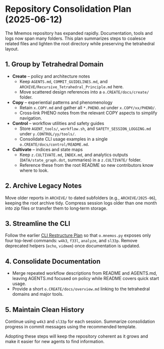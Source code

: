 # Repository Consolidation Plan (2025-06-12)

The Mnemos repository has expanded rapidly. Documentation, tools and logs now span many folders. This plan summarizes steps to coalesce related files and lighten the root directory while preserving the tetrahedral layout.

## 1. Group by Tetrahedral Domain

- **Create** – policy and architecture notes
  - Keep `AGENTS.md`, `COMMIT_GUIDELINES.md`, and `ARCHIVE/Recursive_Tetrahedral_Principle.md` here.
  - Move scattered design references into a `o.CREATE/docs/create/` folder.
- **Copy** – experiential patterns and phenomenology
  - Retain `x.COPY.md` and gather all `*.PHENO.md` under `x.COPY/xx/PHENO/`.
  - Cross‑link PHENO notes from the relevant COPY aspects to simplify navigation.
- **Control** – workflow utilities and safety guides
  - Store `AGENT_tools/`, `workflow.sh`, and `SAFETY_SESSION_LOGGING.md` under `y.CONTROL/yy/tools/`.
  - Consolidate CLI usage examples in a single `o.CREATE/docs/control/README.md`.
- **Cultivate** – indices and state maps
  - Keep `z.CULTIVATE.md`, `INDEX.md`, and analytics outputs (`DATA/state_graph.dot`, summaries) in a `z.CULTIVATE/` folder.
  - Reference these from the root README so new contributors know where to look.

## 2. Archive Legacy Notes

Move older reports in `ARCHIVE/` to dated subfolders (e.g., `ARCHIVE/2025-06`), keeping the root archive tidy. Compress session logs older than one month into zip files or transfer them to long‑term storage.

## 3. Streamline the CLI

Follow the earlier [CLI Restructure Plan](CLI_RESTRUCTURE_PLAN_20250608.md) so that `o.mnemos.py` exposes only four top-level commands: `w4k3`, `f33l`, `analyze`, and `sl33p`. Remove deprecated helpers (`echo`, `vidmem`) once documentation is updated.

## 4. Consolidate Documentation

- Merge repeated workflow descriptions from README and AGENTS.md, leaving AGENTS.md focused on policy while README covers quick start usage.
- Provide a short `o.CREATE/docs/overview.md` linking to the tetrahedral domains and major tools.

## 5. Maintain Clean History

Continue using `w4k3` and `sl33p` for each session. Summarize consolidation progress in commit messages using the recommended template.

Adopting these steps will keep the repository coherent as it grows and make it easier for new agents to find information.

